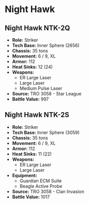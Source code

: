 # Night Hawk
## Night Hawk NTK-2Q
- **Role:** Striker
- **Tech Base:** Inner Sphere (2656)
- **Chassis:** 35 tons
- **Movement:** 6 / 9, XL
- **Armor:** 112
- **Heat Sinks:** 12 (24)
- **Weapons:**
  - ER Large Laser
  - Large Laser
  - Medium Pulse Laser
- **Source:** TRO 3058 - Star League
- **Battle Value:** 997

## Night Hawk NTK-2S
- **Role:** Striker
- **Tech Base:** Inner Sphere (3059)
- **Chassis:** 35 tons
- **Movement:** 6 / 9, XL
- **Armor:** 112
- **Heat Sinks:** 11 (22)
- **Weapons:**
  - ER Large Laser
  - Large Laser
- **Equipment:**
  - Guardian ECM Suite
  - Beagle Active Probe
- **Source:** TRO 3058 - Clan Invasion
- **Battle Value:** 1017

